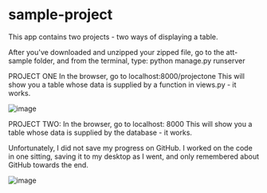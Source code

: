 # sample-project

This app contains two projects - two ways of displaying a table.

After you've downloaded and unzipped your zipped file, go to the att-sample folder, and from the terminal, type: python manage.py runserver

PROJECT ONE In the browser, go to localhost:8000/projectone This will show you a table whose data is supplied by a function in views.py - it works.

![image](https://user-images.githubusercontent.com/20213366/29391713-30c80f42-82c7-11e7-8a33-f85c27a62a6a.png)


PROJECT TWO: 
In the browser, go to localhost: 8000
This will show you a table whose data is supplied by the database - it works. 

Unfortunately, I did not save my progress on GitHub.  I worked on the code in one sitting, saving it to my desktop as I went, and only remembered about GitHub towards the end. 

![image](https://user-images.githubusercontent.com/20213366/29391709-29f8235a-82c7-11e7-9374-57f91f0cae64.png)


